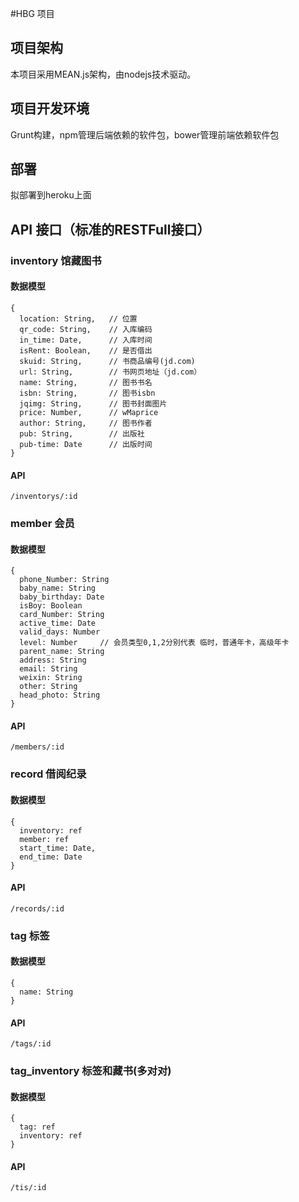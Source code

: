 #HBG 项目

## 项目架构
本项目采用MEAN.js架构，由nodejs技术驱动。

## 项目开发环境
Grunt构建，npm管理后端依赖的软件包，bower管理前端依赖软件包

## 部署
拟部署到heroku上面

## API 接口（标准的RESTFull接口）

### inventory 馆藏图书
#### 数据模型
```
{
  location: String,   // 位置
  qr_code: String,    // 入库编码
  in_time: Date,      // 入库时间
  isRent: Boolean,    // 是否借出
  skuid: String,      // 书商品编号(jd.com)
  url: String,        // 书网页地址（jd.com）
  name: String,       // 图书书名
  isbn: String,       // 图书isbn
  jqimg: String,      // 图书封面图片
  price: Number,      // wMaprice
  author: String,     // 图书作者
  pub: String,        // 出版社
  pub-time: Date      // 出版时间
}
```
#### API
`/inventorys/:id`


### member 会员
#### 数据模型
```
{
  phone_Number: String
  baby_name: String
  baby_birthday: Date
  isBoy: Boolean
  card_Number: String
  active_time: Date
  valid_days: Number
  level: Number		// 会员类型0,1,2分别代表 临时，普通年卡，高级年卡
  parent_name: String
  address: String
  email: String
  weixin: String
  other: String
  head_photo: String
}
```
#### API
`/members/:id`


### record 借阅纪录
#### 数据模型
```
{
  inventory: ref
  member: ref
  start_time: Date,
  end_time: Date
}
```
#### API
`/records/:id`


### tag 标签
#### 数据模型
```
{
  name: String
}
```
#### API
`/tags/:id`


### tag_inventory 标签和藏书(多对对)
#### 数据模型
```
{
  tag: ref
  inventory: ref
}
```
#### API
`/tis/:id`

